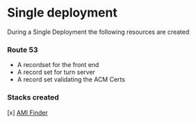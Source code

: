 # Single deployment

During a Single Deployment the following resources are created

### Route 53

* A recordset for the front end
* A record set for turn server
* A record set validating the ACM Certs



### Stacks created


[x] [AMI Finder](help/AMI-Finder.md)
